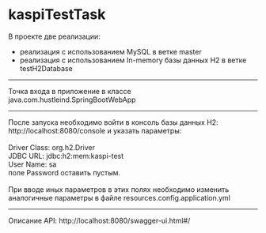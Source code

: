 # kaspiTestTask

В проекте две реализации:
- реализация с использованием MySQL в ветке master
- реализация с использованием In-memory базы данных H2 в ветке testH2Database
<hr>
Точка входа в приложение в классе java.com.hustleind.SpringBootWebApp
<hr>
После запуска необходимо войти в консоль базы данных H2: http://localhost:8080/console и указать параметры:<br>
<br>
Driver Class: org.h2.Driver<br>
JDBC URL: jdbc:h2:mem:kaspi-test<br>
User Name: sa<br>
поле Password оставить пустым.<br>
<br>
При вводе иных параметров в этих полях необходимо изменить аналогичные параметры в файле resources.config.application.yml
<hr>
Описание API: http://localhost:8080/swagger-ui.html#/

